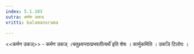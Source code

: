 ```yaml
---
index: 5.1.103
sutra: कर्मण उकञ्
vritti: balamanorama

---
```

<<कर्मण उकञ्>> - कर्मण उकञ् ।चतुथ्र्यन्तात्प्रभवतीत्यर्थे॑ इति शेषः । कार्मुकमिति । उकञि टिलोपः ।
